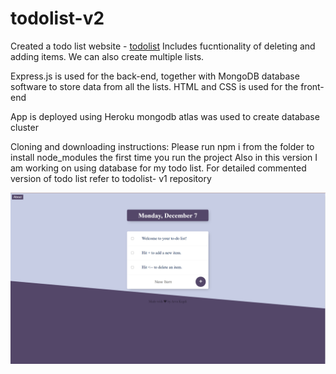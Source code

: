 # todolist-v2
Created a todo list website - [todolist](https://pure-ocean-24769.herokuapp.com/)
Includes fucntionality of deleting and adding items. We can also create multiple lists. 

Express.js is used for the back-end, together with MongoDB database software to store data from all the lists. HTML and CSS is used for the front-end

App is deployed using Heroku
mongodb atlas was used to create database cluster


Cloning and downloading instructions:
Please run npm i from the folder to install node_modules the first time you run the project
Also in this version I am working on using database for my todo list. For detailed commented version of todo list refer to todolist- v1 repository 

![image](todoListv2.png)
